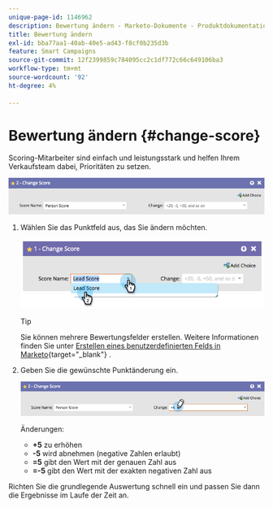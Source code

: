 ```yaml
---
unique-page-id: 1146962
description: Bewertung ändern - Marketo-Dokumente - Produktdokumentation
title: Bewertung ändern
exl-id: bba77aa1-40ab-40e5-ad43-f8cf0b235d3b
feature: Smart Campaigns
source-git-commit: 12f2399859c784095cc2c1df772c66c649106ba3
workflow-type: tm+mt
source-wordcount: '92'
ht-degree: 4%

---
```


# Bewertung ändern {#change-score}

Scoring-Mitarbeiter sind einfach und leistungsstark und helfen Ihrem Verkaufsteam dabei, Prioritäten zu setzen.

![](assets/change-score-1.png)

1. Wählen Sie das Punktfeld aus, das Sie ändern möchten.

   ![](assets/change-score-2.png)

   >[!TIP]
   >
   >Sie können mehrere Bewertungsfelder erstellen. Weitere Informationen finden Sie unter [Erstellen eines benutzerdefinierten Felds in Marketo](/help/marketo/product-docs/administration/field-management/create-a-custom-field-in-marketo.md){target="_blank"} .

1. Geben Sie die gewünschte Punktänderung ein.

   ![](assets/change-score-3.png)

   Änderungen:

   * **+5** zu erhöhen
   * **-5** wird abnehmen (negative Zahlen erlaubt)
   * **=5** gibt den Wert mit der genauen Zahl aus
   * **=-5** gibt den Wert mit der exakten negativen Zahl aus

Richten Sie die grundlegende Auswertung schnell ein und passen Sie dann die Ergebnisse im Laufe der Zeit an.
